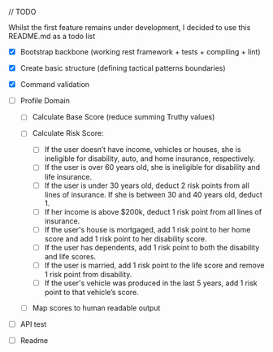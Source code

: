 // TODO

Whilst the first feature remains under development, I decided to use this README.md as a todo list

- [x] Bootstrap backbone (working rest framework + tests + compiling + lint)
- [x] Create basic structure (defining tactical patterns boundaries)
- [x] Command validation
- [ ] Profile Domain

  - [ ] Calculate Base Score (reduce summing Truthy values)
  - [ ] Calculate Risk Score:

    - [ ] If the user doesn’t have income, vehicles or houses, she is ineligible for disability, auto, and home insurance, respectively.
    - [ ] If the user is over 60 years old, she is ineligible for disability and life insurance.
    - [ ] If the user is under 30 years old, deduct 2 risk points from all lines of insurance. If she is between 30 and 40 years old, deduct 1.
    - [ ] If her income is above $200k, deduct 1 risk point from all lines of insurance.
    - [ ] If the user's house is mortgaged, add 1 risk point to her home score and add 1 risk point to her disability score.
    - [ ] If the user has dependents, add 1 risk point to both the disability and life scores.
    - [ ] If the user is married, add 1 risk point to the life score and remove 1 risk point from disability.
    - [ ] If the user's vehicle was produced in the last 5 years, add 1 risk point to that vehicle’s score.

  - [ ] Map scores to human readable output

- [ ] API test
- [ ] Readme
